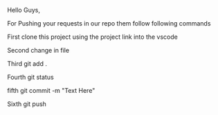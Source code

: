 Hello Guys,

For Pushing your requests in our repo them follow following commands

First clone this project using the project link into the vscode

Second change in file 

Third git add .

Fourth git status

fifth git commit -m "Text Here"

Sixth git push